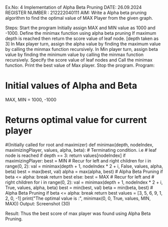 Ex.No: 4 Implementation of Alpha Beta Pruning
DATE: 26.09.2024
REGISTER NUMBER : 212222040111
AIM:
Write a Alpha beta pruning algorithm to find the optimal value of MAX Player from the given graph.

Steps:
Start the program
Initially assign MAX and MIN value as 1000 and -1000.
Define the minimax function using alpha beta pruning
If maximum depth is reached then return the score value of leaf node. [depth taken as 3]
In Max player turn, assign the alpha value by finding the maximum value by calling the minmax function recursively.
In Min player turn, assign beta value by finding the minimum value by calling the minmax function recursively.
Specify the score value of leaf nodes and Call the minimax function.
Print the best value of Max player.
Stop the program.
Program:
# Initial values of Alpha and Beta
MAX, MIN = 1000, -1000
# Returns optimal value for current player
#(Initially called for root and maximizer)
def minimax(depth, nodeIndex, maximizingPlayer,
            values, alpha, beta):
    # Terminating condition. i.e
    # leaf node is reached
    if depth == 3:
        return values[nodeIndex]
    if maximizingPlayer:
        best = MIN
        # Recur for left and right children
        for i in range(0, 2): 
            val = minimax(depth + 1, nodeIndex * 2 + i,
                          False, values, alpha, beta)
            best = max(best, val)
            alpha = max(alpha, best)
            # Alpha Beta Pruning
            if beta <= alpha:
                break
        return best
    else:
        best = MAX
        # Recur for left and
        # right children
        for i in range(0, 2):
            val = minimax(depth + 1, nodeIndex * 2 + i,
                            True, values, alpha, beta)
            best = min(best, val)
            beta = min(beta, best)
            # Alpha Beta Pruning
            if beta <= alpha:
                break
        return best
values = [3, 5, 6, 9, 1, 2, 0, -1] 
print("The optimal value is :", minimax(0, 0, True, values, MIN, MAX))
Output:
Screenshot (30)

Result:
Thus the best score of max player was found using Alpha Beta Pruning.
